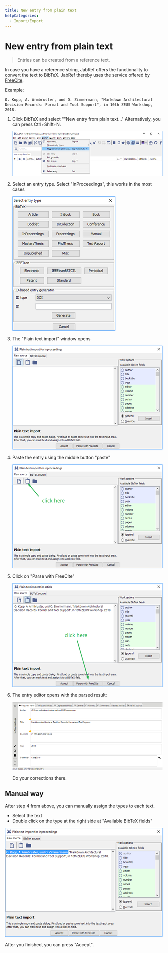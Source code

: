 ```yaml
---
title: New entry from plain text
helpCategories:
  - Import/Export
---
```


# New entry from plain text

> Entries can be created from a reference text.

In case you have a reference string, JabRef offers the functionality to convert the text to BibTeX. JabRef thereby uses the service offered by [FreeCite](http://freecite.library.brown.edu/).

Example:

```text
O. Kopp, A. Armbruster, und O. Zimmermann, "Markdown Architectural Decision Records: Format and Tool Support", in 10th ZEUS Workshop, 2018.
```

1. Click BibTeX and select ""New entry from plain text..." Alternatively, you can press Ctrl+Shift+N.

   ![Select entry type](../.gitbook/assets/step1.png)

2. Select an entry type. Select "InProceedings", this works in the most cases

   ![entry type selection](../.gitbook/assets/step2.png)

3. The "Plain text import" window opens

   ![plain text import](../.gitbook/assets/step3.png)

4. Paste the entry using the middle button "paste"

   ![paste](../.gitbook/assets/step4.png)

5. Click on "Parse with FreeCite"

   ![paste](../.gitbook/assets/step5.png)

6. The entry editor opens with the parsed result:

   ![parsed result](../.gitbook/assets/step6.png)

   Do your corrections there.

## Manual way

After step 4 from above, you can manually assign the types to each text.

* Select the text
* Double click on the type at the right side at "Available BibTeX fields"

![manual](../.gitbook/assets/manual.png)

After you finished, you can press "Accept".

